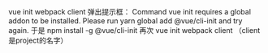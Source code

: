 vue init webpack client 弹出提示框：
Command vue init requires a global addon to be installed.
Please run yarn global add @vue/cli-init and try again.
于是
npm install -g @vue/cli-init
再次
vue init webpack client （client是project的名字）

